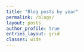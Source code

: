 ```yaml
---
title: "Blog posts by year"
permalink: /blogs/
layout: posts
author_profile: true
entries_layout: grid
classes: wide
---
```

